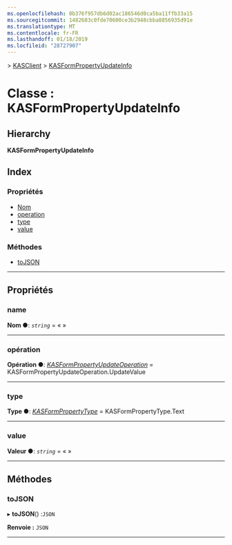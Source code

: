 ```yaml
---
ms.openlocfilehash: 0b376f957db6d02ac186546d0ca5ba11ffb33a15
ms.sourcegitcommit: 1482683c0fde70600ce3b2948cbba8856935d91e
ms.translationtype: MT
ms.contentlocale: fr-FR
ms.lasthandoff: 01/18/2019
ms.locfileid: "28727907"
---
```

[](../README.md) > [KASClient](../modules/kasclient.md) > [KASFormPropertyUpdateInfo](../classes/kasclient.kasformpropertyupdateinfo.md)

# <a name="class-kasformpropertyupdateinfo"></a>Classe : KASFormPropertyUpdateInfo

## <a name="hierarchy"></a>Hierarchy

**KASFormPropertyUpdateInfo**

## <a name="index"></a>Index

### <a name="properties"></a>Propriétés

* [Nom](kasclient.kasformpropertyupdateinfo.md#name)
* [operation](kasclient.kasformpropertyupdateinfo.md#operation)
* [type](kasclient.kasformpropertyupdateinfo.md#type)
* [value](kasclient.kasformpropertyupdateinfo.md#value)
### <a name="methods"></a>Méthodes

* [toJSON](kasclient.kasformpropertyupdateinfo.md#tojson)

---

## <a name="properties"></a>Propriétés

<a id="name"></a>

###  <a name="name"></a>name

**Nom ●**: *`string`* = « »

___

<a id="operation"></a>

###  <a name="operation"></a>opération

**Opération ●**: *[KASFormPropertyUpdateOperation](../enums/kasclient.kasformpropertyupdateoperation.md)* = KASFormPropertyUpdateOperation.UpdateValue

___

<a id="type"></a>

###  <a name="type"></a>type

**Type ●**: *[KASFormPropertyType](../enums/kasclient.kasformpropertytype.md)* = KASFormPropertyType.Text

___

<a id="value"></a>

###  <a name="value"></a>value

**Valeur ●**: *`string`* = « »

___

## <a name="methods"></a>Méthodes

<a id="tojson"></a>

###  <a name="tojson"></a>toJSON

▸ **toJSON**() :`JSON`

**Renvoie :** `JSON`

___


